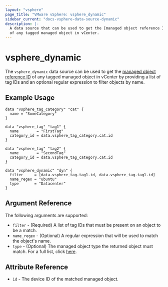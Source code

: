 ```yaml
---
layout: "vsphere"
page_title: "VMware vSphere: vsphere_dynamic"
sidebar_current: "docs-vsphere-data-source-dynamic"
description: |-
  A data source that can be used to get the [managed object reference ID][docs-about-morefs]
  of any tagged managed object in vCenter.
---
```

[docs-about-morefs]: /docs/providers/vsphere/index.html#use-of-managed-object-references-by-the-vsphere-provider

# vsphere_dynamic

The `vsphere_dynamic` data source can be used to get the [managed object 
  reference ID][docs-about-morefs] of any tagged managed object in vCenter
  by providing a list of tag IDs and an optional regular expression to filter
  objects by name.
   
## Example Usage

```hcl
data "vsphere_tag_category" "cat" {
  name = "SomeCategory"
}

data "vsphere_tag" "tag1" {
  name        = "FirstTag"
  category_id = data.vsphere_tag_category.cat.id
}

data "vsphere_tag" "tag2" {
  name        = "SecondTag"
  category_id = data.vsphere_tag_category.cat.id
}

data "vsphere_dynamic" "dyn" {
  filter     = [data.vsphere_tag.tag1.id, data.vsphere_tag.tag1.id]
  name_regex = "ubuntu"
  type       = "Datacenter"
}
```
## Argument Reference

The following arguments are supported:

* `filter` - (Required) A list of tag IDs that must be present on an object to
  be a match. 
* `name_regex` - (Optional) A regular expression that will be used to match
  the object's name.
* `type` - (Optional) The managed object type the returned object must match.
  For a full list, click [here](https://code.vmware.com/apis/196/vsphere).

## Attribute Reference

* `id` - The device ID of the matched managed object.
